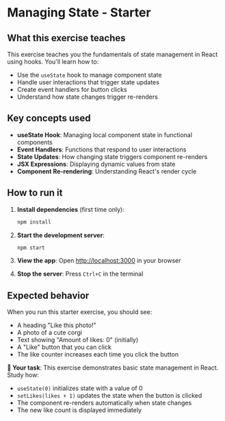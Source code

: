 # Managing State - Starter

## What this exercise teaches

This exercise teaches you the fundamentals of state management in React using hooks. You'll learn how to:

- Use the `useState` hook to manage component state
- Handle user interactions that trigger state updates
- Create event handlers for button clicks
- Understand how state changes trigger re-renders

## Key concepts used

- **useState Hook**: Managing local component state in functional components
- **Event Handlers**: Functions that respond to user interactions
- **State Updates**: How changing state triggers component re-renders
- **JSX Expressions**: Displaying dynamic values from state
- **Component Re-rendering**: Understanding React's render cycle

## How to run it

1. **Install dependencies** (first time only):
   ```bash
   npm install
   ```

2. **Start the development server**:
   ```bash
   npm start
   ```

3. **View the app**: 
   Open [http://localhost:3000](http://localhost:3000) in your browser

4. **Stop the server**: Press `Ctrl+C` in the terminal

## Expected behavior

When you run this starter exercise, you should see:

- A heading "Like this photo!"
- A photo of a cute corgi
- Text showing "Amount of likes: 0" (initially)
- A "Like" button that you can click
- The like counter increases each time you click the button

**🎯 Your task**: This exercise demonstrates basic state management in React. Study how:
- `useState(0)` initializes state with a value of 0
- `setLikes(likes + 1)` updates the state when the button is clicked
- The component re-renders automatically when state changes
- The new like count is displayed immediately
